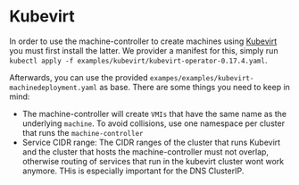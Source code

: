 # Kubevirt

In order to use the machine-controller to create machines using [Kubevirt](https://kubevirt.io)
you must first install the latter. We provider a manifest for this, simply run `kubectl apply -f examples/kubevirt/kubevirt-operator-0.17.4.yaml`.

Afterwards, you can use the provided `exampes/examples/kubevirt-machinedeployment.yaml` as base. There
are some things you need to keep in mind:

* The machine-controller will create `VMIs` that have the same name as the underlying `machine`. To
avoid collisions, use one namespace per cluster that runs the `machine-controller`
* Service CIDR range: The CIDR ranges of the cluster that runs Kubevirt and the cluster that hosts the machine-controller must not overlap, otherwise routing of services that run in the kubevirt cluster
 wont work anymore. THis is especially important for the DNS ClusterIP.
